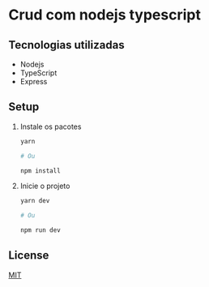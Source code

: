 # Crud com nodejs typescript

## Tecnologias utilizadas

* Nodejs
* TypeScript
* Express

## Setup

1. Instale os pacotes
    ```bash
    yarn

    # Ou

    npm install
    ```

2. Inicie o projeto
    ```bash
    yarn dev

    # Ou

    npm run dev
    ```

## License

[MIT](https://api.github.com/licenses/mit)
